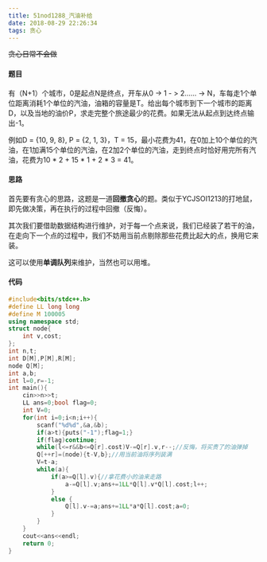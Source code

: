 ```yaml
---
title: 51nod1288_汽油补给
date: 2018-08-29 22:26:34
tags: 贪心
---
```

~~贪心日常不会做~~



#### 题目

有（N+1）个城市，0是起点N是终点，开车从0 -> 1 - > 2...... -> N，车每走1个单位距离消耗1个单位的汽油，油箱的容量是T。给出每个城市到下一个城市的距离D，以及当地的油价P，求走完整个旅途最少的花费。如果无法从起点到达终点输出-1。

例如D = {10, 9, 8}, P = {2, 1, 3}，T = 15，最小花费为41，在0加上10个单位的汽油，在1加满15个单位的汽油，在2加2个单位的汽油，走到终点时恰好用完所有汽油，花费为10 * 2 + 15 * 1 + 2 * 3 = 41。


#### 思路

首先要有贪心的思路，这题是一道**回撤贪心**的题。类似于YCJSOI1213的打地鼠，即先做决策，再在执行的过程中回撤（反悔）。

其次我们要借助数据结构进行维护，对于每一个点来说，我们已经装了若干的油，在走向下一个点的过程中，我们不妨用当前点剔除那些花费比起大的点，换用它来装。

这可以使用**单调队列**来维护，当然也可以用堆。
<!--more-->
#### 代码

```c++
#include<bits/stdc++.h>
#define LL long long
#define M 100005
using namespace std;
struct node{
	int v,cost;
};
int n,t;
int D[M],P[M],R[M];
node Q[M];
int a,b;
int l=0,r=-1;
int main(){
	cin>>n>>t;
	LL ans=0;bool flag=0;
	int V=0;
	for(int i=0;i<n;i++){
		scanf("%d%d",&a,&b);
		if(a>t){puts("-1");flag=1;}
		if(flag)continue;
		while(l<=r&&b<=Q[r].cost)V-=Q[r].v,r--;//反悔，将买贵了的油弹掉 
		Q[++r]=(node){t-V,b};//用当前油将序列装满 
		V=t-a;
		while(a){
			if(a>=Q[l].v){//拿花费小的油来走路 
				a-=Q[l].v;ans+=1LL*Q[l].v*Q[l].cost;l++;
			}
			else {
				Q[l].v-=a;ans+=1LL*a*Q[l].cost;a=0;
			}
		}
	}
	cout<<ans<<endl; 
	return 0;
}
```

